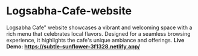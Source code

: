 # Logsabha-Cafe-website
Logsabha Cafe" website showcases a vibrant and welcoming space with a rich menu that celebrates local flavors. Designed for a seamless browsing experience, it highlights the cafe's unique ambiance and offerings.
**Live Demo: https://subtle-sunflower-3f1328.netlify.app/**
